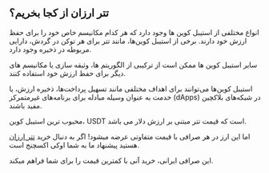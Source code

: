 

## تتر ارزان از کجا بخریم؟

انواع مختلفی از استیبل کوین ها وجود دارد که هر کدام مکانیسم خاص خود را برای حفظ ارزش خود دارند. برخی از استیبل کوین‌ها، مانند تتر برای هر توکن در گردش، دارایی مربوطه در ذخیره وجود دارد.

سایر استیبل کوین ها ممکن است از ترکیبی از الگوریتم ها، وثیقه سازی یا مکانیسم های دیگر برای حفظ ارزش خود استفاده کنند.

استیبل کوین‌ها می‌توانند برای اهداف مختلفی مانند تسهیل پرداخت‌ها، ذخیره ارزش، یا خدمت به عنوان وسیله مبادله برای برنامه‌های غیرمتمرکز (dApps) در شبکه‌های بلاکچین مفید باشند.

محبوب ترین استیبل کوین، USDT است که قیمت تتر مبتنی بر ارزش دلار می باشد.

اما این ارز در هر صرافی با قیمت متفاوتی عرضه میشود! اگر به دنبال خرید [تتر ارزان](https://ok-ex.io/buy-and-sell/USDT/) هستید پیشنهاد ما به شما اوکی اکسچنج است.

این صرافی ایرانی، خرید آنی با کمترین قیمت را برای شما فراهم میکند.
